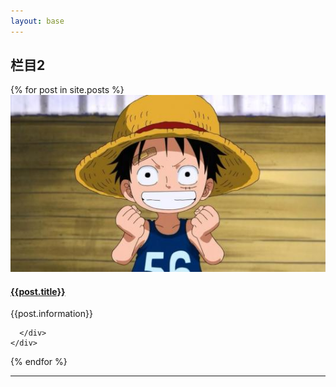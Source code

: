 ```yaml
---
layout: base
---
```



<!-- Page Content -->
  <div class="container">


<!-- Portfolio Section -->
<h2 class="my-4">栏目2</h2>

<div class="row">
{% for post in site.posts %}
  <div class="col-lg-4 col-sm-6 portfolio-item">
    <div class="card h-100">
      <a href="{{site.baseurl}}{{post.url}}"><img class="card-img-top" src="img/lufei.jpg" alt=""></a>
      <div class="card-body">
        <h4 class="card-title">
          <a href="{{site.baseurl}}{{post.url}}/">{{post.title}}</a>
        </h4>
        <p class="card-text">{{post.information}}</p>
     
      </div>
    </div>
  </div>
{% endfor %}
</div>

<!-- /.row -->



<hr>



</div>
<!-- /.container -->